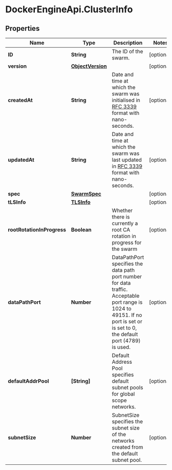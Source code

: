 # DockerEngineApi.ClusterInfo

## Properties

Name | Type | Description | Notes
------------ | ------------- | ------------- | -------------
**ID** | **String** | The ID of the swarm. | [optional] 
**version** | [**ObjectVersion**](ObjectVersion.md) |  | [optional] 
**createdAt** | **String** | Date and time at which the swarm was initialised in [RFC 3339](https://www.ietf.org/rfc/rfc3339.txt) format with nano-seconds.  | [optional] 
**updatedAt** | **String** | Date and time at which the swarm was last updated in [RFC 3339](https://www.ietf.org/rfc/rfc3339.txt) format with nano-seconds.  | [optional] 
**spec** | [**SwarmSpec**](SwarmSpec.md) |  | [optional] 
**tLSInfo** | [**TLSInfo**](TLSInfo.md) |  | [optional] 
**rootRotationInProgress** | **Boolean** | Whether there is currently a root CA rotation in progress for the swarm  | [optional] 
**dataPathPort** | **Number** | DataPathPort specifies the data path port number for data traffic. Acceptable port range is 1024 to 49151. If no port is set or is set to 0, the default port (4789) is used.  | [optional] 
**defaultAddrPool** | **[String]** | Default Address Pool specifies default subnet pools for global scope networks.  | [optional] 
**subnetSize** | **Number** | SubnetSize specifies the subnet size of the networks created from the default subnet pool.  | [optional] 



